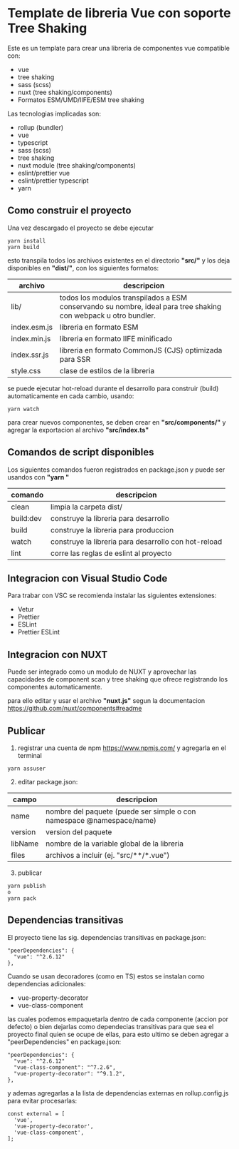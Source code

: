 # Template de libreria Vue con soporte Tree Shaking

Este es un template para crear una libreria de componentes vue compatible con:

- vue
- tree shaking
- sass (scss)
- nuxt (tree shaking/components)
- Formatos ESM/UMD/IIFE/ESM tree shaking

Las tecnologias implicadas son:

- rollup (bundler)
- vue
- typescript
- sass (scss)
- tree shaking
- nuxt module (tree shaking/components)
- eslint/prettier vue
- eslint/prettier typescript
- yarn


## Como construir el proyecto

Una vez descargado el proyecto se debe ejecutar

```
yarn install
yarn build
```

esto transpila todos los archivos existentes en el directorio **"src/"** y los deja disponibles en **"dist/"**, con los siguientes formatos:

archivo | descripcion
-- | --
lib/ | todos los modulos transpilados a ESM conservando su nombre, ideal para tree shaking con webpack u otro bundler.
index.esm.js | libreria en formato ESM
index.min.js | libreria en formato IIFE minificado
index.ssr.js | libreria en formato CommonJS (CJS) optimizada para SSR
style.css | clase de estilos de la libreria

se puede ejecutar hot-reload durante el desarrollo para construir (build) automaticamente en cada cambio, usando:

```
yarn watch
```

para crear nuevos componentes, se deben crear en **"src/components/"** y agregar la exportacion al archivo **"src/index.ts"**


## Comandos de script disponibles

Los siguientes comandos fueron registrados en package.json y puede ser usandos con **"yarn <comando>"**

comando | descripcion
-- | --
clean | limpia la carpeta dist/
build:dev | construye la libreria para desarrollo
build | construye la libreria para produccion
watch | construye la libreria para desarrollo con hot-reload
lint | corre las reglas de eslint al proyecto


## Integracion con Visual Studio Code

Para trabar con VSC se recomienda instalar las siguientes extensiones:

- Vetur
- Prettier
- ESLint
- Prettier ESLint


## Integracion con NUXT

Puede ser integrado como un modulo de NUXT y aprovechar las capacidades de component scan y tree shaking que ofrece registrando los componentes automaticamente.

para ello editar y usar el archivo **"nuxt.js"** segun la documentacion https://github.com/nuxt/components#readme


## Publicar

1. registrar una cuenta de npm https://www.npmjs.com/ y agregarla en el terminal
```
yarn assuser
```

2. editar package.json:

campo | descripcion
-- | --
name | nombre del paquete (puede ser simple o con namespace @namespace/name)
version | version del paquete
libName | nombre de la variable global de la libreria
files | archivos a incluir (ej. "src/**/*.vue")

3. publicar
```
yarn publish
o
yarn pack
```


## Dependencias transitivas

El proyecto tiene las sig. dependencias transitivas en package.json:

```
"peerDependencies": {
  "vue": "^2.6.12"
},
```

Cuando se usan decoradores (como en TS) estos se instalan como dependencias adicionales:

- vue-property-decorator
- vue-class-component

las cuales podemos empaquetarla dentro de cada componente (accion por defecto) o bien dejarlas como dependecias transitivas
para que sea el proyecto final quien se ocupe de ellas, para esto ultimo se deben agregar a "peerDependencies" en package.json:

```
"peerDependencies": {
  "vue": "^2.6.12"
  "vue-class-component": "^7.2.6",
  "vue-property-decorator": "^9.1.2",
},
```

y ademas agregarlas a la lista de dependencias externas en rollup.config.js para evitar procesarlas:

```
const external = [
  'vue',
  'vue-property-decorator',
  'vue-class-component',
];
```
